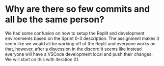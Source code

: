 # Why are there so few commits and all be the same person?

We had some confusion on how to setup the Replit and development environments based on the Sprint 0-3 description. The assignment makes it seem like we would all be working off of the Replit and everyone works on that, however, after a disucssion in the discord it seems like instead everyone will have a VSCode development local and push their changes. 
We will start on this with Iteration 01.
